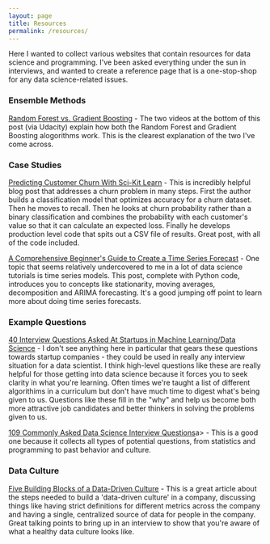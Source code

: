 ```yaml
---
layout: page
title: Resources
permalink: /resources/
---
```


Here I wanted to collect various websites that contain resources for data science and programming. I've been asked everything under the sun in interviews, and wanted to create a reference page that is a one-stop-shop for any data science-related issues.

### Ensemble Methods

<a href="https://discuss.analyticsvidhya.com/t/what-is-the-fundamental-difference-between-randomforest-and-gradient-boosting-algorithms/2341/3" target="_blank">Random Forest vs. Gradient Boosting</a> - The two videos at the bottom of this post (via Udacity) explain how both the Random Forest and Gradient Boosting alogorithms work. This is the clearest explanation of the two I've come across.

### Case Studies

<a href="http://blog.yhat.com/posts/predicting-customer-churn-with-sklearn.html" target="_blank">Predicting Customer Churn With Sci-Kit Learn</a> - This is incredibly helpful blog post that addresses a churn problem in many steps. First the author builds a classification model that optimizes accuracy for a churn dataset. Then he moves to recall. Then he looks at churn probability rather than a binary classification and combines the probability with each customer's value so that it can calculate an expected loss. Finally he develops production level code that spits out a CSV file of results. Great post, with all of the code included.

<a href="https://www.analyticsvidhya.com/blog/2016/02/time-series-forecasting-codes-python/" target="_blank">A Comprehensive Beginner's Guide to Create a Time Series Forecast</a> - One topic that seems relatively undercovered to me in a lot of data science tutorials is time series models. This post, complete with Python code, introduces you to concepts like stationarity, moving averages, decomposition and ARIMA forecasting. It's a good jumping off point to learn more about doing time series forecasts.

### Example Questions

<a href="https://www.analyticsvidhya.com/blog/2016/09/40-interview-questions-asked-at-startups-in-machine-learning-data-science/" target="_blank">40 Interview Questions Asked At Startups in Machine Learning/Data Science</a> - I don't see anything here in particular that gears these questions towards startup companies - they could be used in really any interview situation for a data scientist. I think high-level questions like these are really helpful for those getting into data science because it forces you to seek clarity in what you're learning. Often times we're taught a list of different algorithims in a curriculum but don't have much time to digest what's being given to us. Questions like these fill in the "why" and help us become both more attractive job candidates and better thinkers in solving the problems given to us.

<a href="https://www.springboard.com/blog/data-science-interview-questions/" target="_blank">109 Commonly Asked Data Science Interview Questions</a>a> - This is a good one because it collects all types of potential questions, from statistics and programming to past behavior and culture.

### Data Culture

<a href="https://techcrunch.com/2017/06/23/five-building-blocks-of-a-data-driven-culture/" target="_blank"> Five Building Blocks of a Data-Driven Culture</a> - This is a great article about the steps needed to build a 'data-driven culture' in a company, discussing things like having strict definitions for different metrics across the company and having a single, centralized source of data for people in the company. Great talking points to bring up in an interview to show that you're aware of what a healthy data culture looks like.